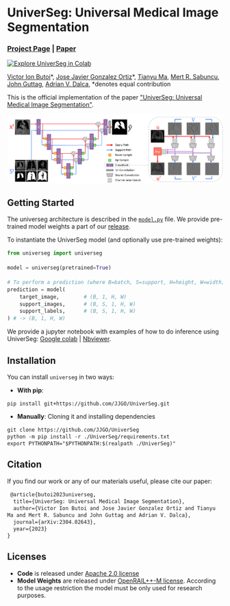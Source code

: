 # UniverSeg: Universal Medical Image Segmentation

### [Project Page](https://universeg.csail.mit.edu) | [Paper](http://arxiv.org/abs/2304.06131)

[![Explore UniverSeg in Colab](https://colab.research.google.com/assets/colab-badge.svg)](https://colab.research.google.com/drive/19Sauvhyzae5qvVLguaZRCuH1vJ5oTuw-?usp=sharing)<br>

[Victor Ion Butoi](https://victorbutoi.github.io)\*,
[Jose Javier Gonzalez Ortiz](https://josejg.com)\*,
[Tianyu Ma](https://www.linkedin.com/in/tianyu-ma-472219174/),
[Mert R. Sabuncu](https://sabuncu.engineering.cornell.edu/),
[John Guttag](https://people.csail.mit.edu/guttag/),
[Adrian V. Dalca](http://www.mit.edu/~adalca/),
 \*denotes equal contribution

 This is the official implementation of the paper ["UniverSeg: Universal Medical Image Segmentation"](http://arxiv.org/abs/2304.06131).

![network](https://raw.githubusercontent.com/JJGO/UniverSeg/gh-pages/assets/images/network-architecture.png)

## Getting Started

The universeg architecture is described in the [`model.py`](https://github.com/JJGO/UniverSeg/blob/main/universeg/model.py#L125) file.
We provide pre-trained model weights a part of our [release](https://github.com/JJGO/UniverSeg/releases/tag/weights).

To instantiate the UniverSeg model (and optionally use  pre-trained weights):

```python
from universeg import universeg

model = universeg(pretrained=True)

# To perform a prediction (where B=batch, S=support, H=height, W=width)
prediction = model(
    target_image,        # (B, 1, H, W)
    support_images,      # (B, S, 1, H, W)
    support_labels,      # (B, S, 1, H, W)
) # -> (B, 1, H, W)

```

We provide a jupyter notebook with examples of how to do inference using UniverSeg: [Google colab](https://colab.research.google.com/drive/19Sauvhyzae5qvVLguaZRCuH1vJ5oTuw-?usp=sharing) | [Nbviewer](https://nbviewer.org/github/JJGO/UniverSeg/blob/gh-pages/jupyter/UniverSeg_demo.ipynb#).


## Installation

You can install `universeg` in two ways:

- **With pip**:

```shell
pip install git+https://github.com/JJGO/UniverSeg.git
```

- **Manually**: Cloning it and installing dependencies

```shell
git clone https://github.com/JJGO/UniverSeg
python -m pip install -r ./UniverSeg/requirements.txt
export PYTHONPATH="$PYTHONPATH:$(realpath ./UniverSeg)"
```


## Citation

If you find our work or any of our materials useful, please cite our paper:
```
 @article{butoi2023universeg,
  title={UniverSeg: Universal Medical Image Segmentation},
  author={Victor Ion Butoi and Jose Javier Gonzalez Ortiz and Tianyu Ma and Mert R. Sabuncu and John Guttag and Adrian V. Dalca},
  journal={arXiv:2304.02643},
  year={2023}
}
```

## Licenses

- **Code** is released under [Apache 2.0 license](LICENSE)
- **Model Weights** are released under [OpenRAIL++-M license](LICENSE-model). According to the usage restriction the model must be only used for research purposes.
